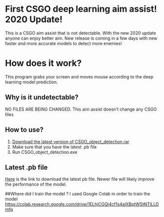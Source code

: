 # First CSGO deep learning aim assist! 2020 Update!

This is a CSGO aim assist that is not detectable. With the new 2020 update anyone can enjoy better aim. New release is coming in a few days with new faster and more accurate models to detect more enemies!


# How does it work?

This program grabs your screen and moves mouse according to the deep learning model prediction.


## Why is it undetectable?

NO FILES ARE BEING CHANGED. This aim assist doesn't change any CSGO files 

## How to use? 

1. [Download the latest version of CSGO_object_detection.rar](https://github.com/kir486680/csgo_aim/releases)
2. Make sure that you have the latest .pb file
3. Run CSGO_object_detection.exe

## Latest .pb file

[Here](https://drive.google.com/file/d/1E8eF0vdyxllHjMrY0ljY5OgJJ-uICdRv/view?usp=sharing) is the link to download the latest pb file. Newer file will likely improve the performance of the model.

##Where did I train the model ?
I used Google Colab in order to train the model 
https://colab.research.google.com/drive/1ELhjCGQj4cf1s4aIXBptWStNTlLLDmfq


